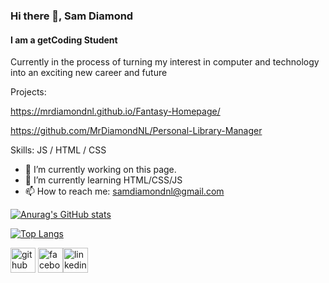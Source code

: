 ### Hi there 👋, Sam Diamond
#### I am a getCoding Student

Currently in the process of turning my interest in computer and technology into an exciting new career and future 

Projects:

https://mrdiamondnl.github.io/Fantasy-Homepage/

https://github.com/MrDiamondNL/Personal-Library-Manager

Skills: JS / HTML / CSS

- 🔭 I’m currently working on this page. 
- 🌱 I’m currently learning HTML/CSS/JS 
- 📫 How to reach me: samdiamondnl@gmail.com 

[![Anurag's GitHub stats](https://github-readme-stats.vercel.app/api?username=MrDiamondNL)](https://github.com/anuraghazra/github-readme-stats)

[![Top Langs](https://github-readme-stats.vercel.app/api/top-langs/?username=MrDiamondNL&layout=donut)](https://github.com/anuraghazra/github-readme-stats)


[<img src='https://cdn.jsdelivr.net/npm/simple-icons@3.0.1/icons/github.svg' alt='github' height='40'>](https://github.com/MrDiamondNL)  [<img src='https://cdn.jsdelivr.net/npm/simple-icons@3.0.1/icons/facebook.svg' alt='facebook' height='40'>](https://www.facebook.com/https://www.facebook.com/sam.diamond.507)[<img src='https://cdn.jsdelivr.net/npm/simple-icons@3.0.1/icons/linkedin.svg' alt='linkedin' height='40'>](https://www.linkedin.com/in/sam-diamond-8644382a7/)  





<!--
**MrDiamondNL/MrDiamondNL** is a ✨ _special_ ✨ repository because its `README.md` (this file) appears on your GitHub profile.

Here are some ideas to get you started:

- 🔭 I’m currently working on ...
- 🌱 I’m currently learning ...
- 👯 I’m looking to collaborate on ...
- 🤔 I’m looking for help with ...
- 💬 Ask me about ...
- 📫 How to reach me: ...
- 😄 Pronouns: ...
- ⚡ Fun fact: ...
-->
